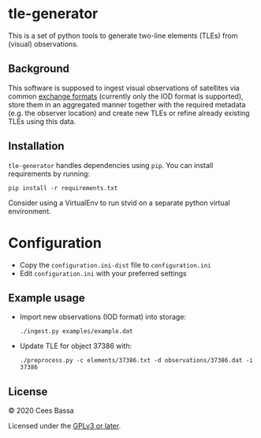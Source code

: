 # tle-generator

This is a set of python tools to generate two-line elements (TLEs) from (visual) observations.

## Background

This software is supposed to ingest visual observations of satellites via common [exchange formats](http://www.satobs.org/position/posn_formats.html)
(currently only the IOD format is supported), store them in an aggregated manner together with the required metadata (e.g. the observer location)
and create new TLEs or refine already existing TLEs using this data.

## Installation

`tle-generator` handles dependencies using `pip`. You can install requirements by running:
```
pip install -r requirements.txt
```

Consider using a VirtualEnv to run stvid on a separate python virtual environment.

# Configuration

- Copy the `configuration.ini-dist` file to `configuration.ini`
- Edit `configuration.ini` with your preferred settings

## Example usage

- Import new observations (IOD format) into storage:
  ```
  ./ingest.py examples/example.dat
  ```
- Update TLE for object 37386 with:
  ```
  ./preprocess.py -c elements/37386.txt -d observations/37386.dat -i 37386
  ```

## License
&copy; 2020 Cees Bassa

Licensed under the [GPLv3 or later](LICENSE).
